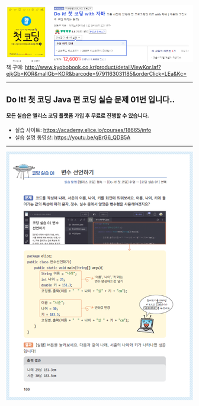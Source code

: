![도서소개](도서소개.png)   
책 구매: http://www.kyobobook.co.kr/product/detailViewKor.laf?ejkGb=KOR&mallGb=KOR&barcode=9791163031185&orderClick=LEa&Kc=

---

## Do It! 첫 코딩 Java 편 코딩 실습 문제 01번 입니다..

#### 모든 실습은 엘리스 코딩 플랫폼 가입 후 무료로 진행할 수 있습니다.

- 실습 사이트: https://academy.elice.io/courses/18665/info
- 실습 설명 동영상: https://youtu.be/qBrG6_QDB5A

---

![코딩실습01](코딩실습01.png)
